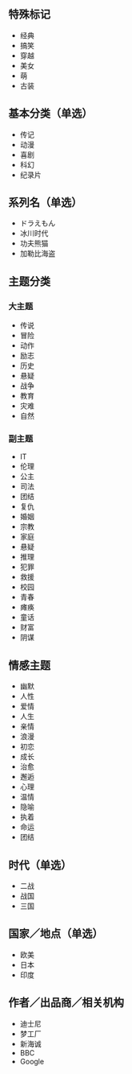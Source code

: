 ## 特殊标记
* 经典
* 搞笑
* 穿越
* 美女
* 萌
* 古装

## 基本分类（单选）
* 传记
* 动漫
* 喜剧
* 科幻
* 纪录片

## 系列名（单选）
* ドラえもん
* 冰川时代
* 功夫熊猫
* 加勒比海盗

## 主题分类
### 大主题
* 传说
* 冒险
* 动作
* 励志
* 历史
* 悬疑
* 战争
* 教育
* 灾难
* 自然

### 副主题
* IT
* 伦理
* 公主
* 司法
* 团结
* 复仇
* 婚姻
* 宗教
* 家庭
* 悬疑
* 推理
* 犯罪
* 救援
* 校园
* 青春
* 瘫痪
* 童话
* 财富
* 阴谋

## 情感主题
* 幽默
* 人性
* 爱情
* 人生
* 亲情
* 浪漫
* 初恋
* 成长
* 治愈
* 邂逅
* 心理
* 温情
* 隐喻
* 执着
* 命运
* 团结

## 时代（单选）
* 二战
* 战国
* 三国

## 国家／地点（单选）
* 欧美
* 日本
* 印度

## 作者／出品商／相关机构
* 迪士尼
* 梦工厂
* 新海诚
* BBC
* Google

